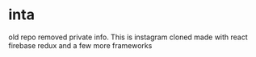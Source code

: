 # inta
old repo removed private info.
This is instagram cloned made with react firebase redux and a few more frameworks
